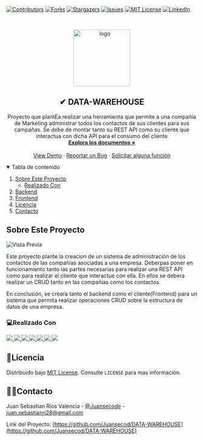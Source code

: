 [![Contributors][contributors-shield]][contributors-url]
[![Forks][forks-shield]][forks-url]
[![Stargazers][stars-shield]][stars-url]
[![Issues][issues-shield]][issues-url]
[![MIT License][license-shield]][license-url]
[![LinkedIn][linkedin-shield]][linkedin-url]

<!-- PROJECT LOGO -->
<br />

<p align="center">
  <a href="https://github.com/Juansecod/DATA-WAREHOUSE">
    <img src="https://user-images.githubusercontent.com/62673626/133725620-eb7acaad-c712-40ba-a6de-6ce67469222b.png" alt="logo" width="150" height="150">
  </a>
  
  <h2 align="center">✔ DATA-WAREHOUSE</h2>

  <p align="center">
   Proyecto que plantEa realizar una herramienta que permite a una compañía de Marketing administrar todos los contactos de sus clientes para sus campañas. Se debe de montar tanto su REST API como su cliente que interactua con dicha API para el consumo del cliente
    <br />
    <a href="https://github.com/Juansecod/DATA-WAREHOUSE"><strong>Explora los documentos »</strong></a>
    <br />
    <br />
    <a href="https://github.com/Juansecod/DATA-WAREHOUSE">View Demo</a>
    ·
    <a href="https://github.com/Juansecod/DATA-WAREHOUSE/issues">Reportar un Bug</a>
    ·
    <a href="https://github.com/Juansecod/DATA-WAREHOUSE/issues">Solicitar alguna función</a>
  </p>
</p>


<!-- TABLA DE CONTENIDO -->
<details open="open">
  <summary>Tabla de contenido</summary>
  <ol>
    <li>
      <a href="#sobre-este-proyecto">Sobre Este Proyecto</a>
      <ul>
        <li><a href="#realizado-con">Realizado Con</a></li>
      </ul>
    </li>
    <li>
      <a href="https://github.com/Juansecod/DATA-WAREHOUSE/tree/main/Backend">Backend</a>
    </li>
    <li><a href="https://github.com/Juansecod/DATA-WAREHOUSE/tree/main/Client">Frontend</a>
    </li>
    <li><a href="#licencia">Licencia</a></li>
    <li><a href="#contacto">Contacto</a></li>
  </ol>
</details>



<!-- sobre este proyecto -->
## Sobre Este Proyecto

![Vista Previa](https://user-images.githubusercontent.com/62673626/133725472-702c808c-9d9b-4c13-b674-437cb81d8675.png)


Este proyecto plante la creacion de un sistema de administración de los contactos de las compañías asociadas a una empresa. Deberpas poner en funcionamiento tanto las partes necesarias para realizar una REST API como para realizar el cliente que interactue con ella. En ellos se debera realizar un CRUD tanto en las compañías como los contactos.

En conclusión, se creara tanto el backend como el cliente(Frontend) para un sistema que permita realizar operaciones CRUD sobre la estructura de datos de una empresa.

### 💻Realizado Con


<!--<img src="https://img.shields.io/badge/HTML5-E34F26?style=for-the-badge&logo=html5&logoColor=white"/><img src="https://img.shields.io/badge/CSS3-1572B6?style=for-the-badge&logo=css3&logoColor=white" /><img src="https://img.shields.io/badge/Sass-CC6699?style=for-the-badge&logo=sass&logoColor=white" /><img src="https://img.shields.io/badge/JavaScript-323330?style=for-the-badge&logo=javascript&logoColor=F7DF1E" /><img src="https://img.shields.io/badge/Node.js-43853D?style=for-the-badge&logo=node.js&logoColor=white" /><img src="https://img.shields.io/badge/Express.js-404D59?style=for-the-badge" /><img src="https://img.shields.io/badge/MySQL-00000F?style=for-the-badge&logo=mysql&logoColor=white" />-->

<a href="https://developer.mozilla.org/es/docs/Web/HTML" target="_blank">
    <img src="https://img.shields.io/badge/HTML5-E34F26?style=for-the-badge&logo=html5&logoColor=white" />
</a>
<a href="https://developer.mozilla.org/es/docs/Web/CSS" target="_blank">
  <img src="https://img.shields.io/badge/CSS3-1572B6?style=for-the-badge&logo=css3&logoColor=white" />
</a>
<a href="https://sass-lang.com/" target="_blank">
  <img src="https://img.shields.io/badge/Sass-CC6699?style=for-the-badge&logo=sass&logoColor=white" />
</a>
<a href="https://developer.mozilla.org/es/docs/Web/JavaScript" target="_blank">
  <img src="https://img.shields.io/badge/JavaScript-323330?style=for-the-badge&logo=javascript&logoColor=F7DF1E" />
</a>
<a href="https://nodejs.org/es/" target="_blank">
  <img src="https://img.shields.io/badge/Node.js-43853D?style=for-the-badge&logo=node.js&logoColor=white" />
</a>
<a href="https://expressjs.com/es/" target="_blank">
  <img src="https://img.shields.io/badge/Express.js-404D59?style=for-the-badge" />
</a>
<a href="https://www.mariadbtutorial.com/getting-started/install-mariadb/" target="_blank">
  <img src="https://img.shields.io/badge/MySQL-00000F?style=for-the-badge&logo=mysql&logoColor=white" />
</a>

<!-- * [Swagger](editor.swagger.io) 
* [NodeJS](https://nodejs.org/es/)
* [MariaDB](https://www.mariadbtutorial.com/getting-started/install-mariadb/)
* [Sass](https://sass-lang.com/)-->

<!-- LICENCIA -->
## 🧾Licencia

Distribuido bajo [MIT License](https://choosealicense.com/licenses/mit/). Consulte `LICENSE` para mas información.

<!-- Contacto -->
## 👨‍💻Contacto

Juan Sebastian Rios Valencia - [@Juansecode](https://www.linkedin.com/in/juansecode) - juan.sebastianri28@gmail.com

Link del Proyecto: [https://github.com/Juansecod/DATA-WAREHOUSE](https://github.com/Juansecod/DATA-WAREHOUSE)







<!-- MARKDOWN LINKS & IMAGES -->
<!-- https://www.markdownguide.org/basic-syntax/#reference-style-links -->
[contributors-shield]: https://img.shields.io/github/contributors/Juansecod/DATA-WAREHOUSE.svg?style=for-the-badge
[contributors-url]: https://github.com/Juansecod/DATA-WAREHOUSE/graphs/contributors
[forks-shield]: https://img.shields.io/github/forks/Juansecod/DATA-WAREHOUSE.svg?style=for-the-badge
[forks-url]: https://github.com/Juansecod/DATA-WAREHOUSE/network/members
[stars-shield]: https://img.shields.io/github/stars/Juansecod/DATA-WAREHOUSE.svg?style=for-the-badge
[stars-url]: https://github.com/Juansecod/DATA-WAREHOUSE/stargazers
[issues-shield]: https://img.shields.io/github/issues/Juansecod/DATA-WAREHOUSE.svg?style=for-the-badge
[issues-url]: https://github.com/Juansecod/DATA-WAREHOUSE/issues
[license-shield]: https://img.shields.io/github/license/Juansecod/DATA-WAREHOUSE.svg?style=for-the-badge
[license-url]: https://github.com/Juansecod/DATA-WAREHOUSE/blob/main/LICENSE
[linkedin-shield]: https://img.shields.io/badge/-LinkedIn-black.svg?style=for-the-badge&logo=linkedin&colorB=555
[linkedin-url]: https://linkedin.com/in/Juansecode
